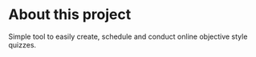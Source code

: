 # About this project
Simple tool to easily create, schedule and conduct online objective style quizzes.